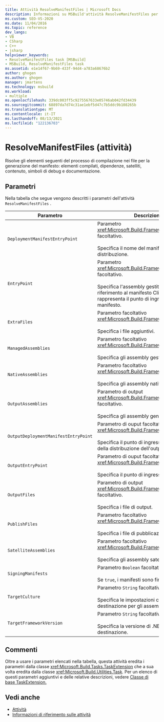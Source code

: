 ```yaml
---
title: Attività ResolveManifestFiles | Microsoft Docs
description: Informazioni su MSBuild'attività ResolveManifestFiles per risolvere gli elementi del processo di compilazione in file per la generazione di manifesti.
ms.custom: SEO-VS-2020
ms.date: 11/04/2016
ms.topic: reference
dev_langs:
- VB
- CSharp
- C++
- jsharp
helpviewer_keywords:
- ResolveManifestFiles task [MSBuild]
- MSBuild, ResolveManifestFiles task
ms.assetid: e1e14f67-9b69-433f-94d4-a783a68676b2
author: ghogen
ms.author: ghogen
manager: jmartens
ms.technology: msbuild
ms.workload:
- multiple
ms.openlocfilehash: 339dc003ff5c9275567633e05746ab042fd34439
ms.sourcegitcommit: 68897da7d74c31ae1ebf5d47c7b5ddc9b108265b
ms.translationtype: MT
ms.contentlocale: it-IT
ms.lasthandoff: 08/13/2021
ms.locfileid: "122136703"
---
```

# <a name="resolvemanifestfiles-task"></a>ResolveManifestFiles (attività)

Risolve gli elementi seguenti del processo di compilazione nei file per la generazione del manifesto: elementi compilati, dipendenze, satelliti, contenuto, simboli di debug e documentazione.

## <a name="parameters"></a>Parametri

 Nella tabella che segue vengono descritti i parametri dell'attività `ResolveManifestFiles` .

|Parametro|Descrizione|
|---------------|-----------------|
|`DeploymentManifestEntryPoint`|Parametro <xref:Microsoft.Build.Framework.ITaskItem> facoltativo.<br /><br /> Specifica il nome del manifesto della distribuzione.|
|`EntryPoint`|Parametro <xref:Microsoft.Build.Framework.ITaskItem> facoltativo.<br /><br /> Specifica l'assembly gestito o un riferimento al manifesto ClickOnce che rappresenta il punto di ingresso al manifesto.|
|`ExtraFiles`|Parametro facoltativo <xref:Microsoft.Build.Framework.ITaskItem>`[]`.<br /><br /> Specifica i file aggiuntivi.|
|`ManagedAssemblies`|Parametro facoltativo <xref:Microsoft.Build.Framework.ITaskItem>`[]`.<br /><br /> Specifica gli assembly gestiti.|
|`NativeAssemblies`|Parametro facoltativo <xref:Microsoft.Build.Framework.ITaskItem>`[]`.<br /><br /> Specifica gli assembly nativi.|
|`OutputAssemblies`|Parametro di output <xref:Microsoft.Build.Framework.ITaskItem>`[]` facoltativo.<br /><br /> Specifica gli assembly generati.|
|`OutputDeploymentManifestEntryPoint`|Parametro di ouput facoltativo <xref:Microsoft.Build.Framework.ITaskItem>.<br /><br /> Specifica il punto di ingresso del manifesto della distribuzione dell'output.|
|`OutputEntryPoint`|Parametro di ouput facoltativo <xref:Microsoft.Build.Framework.ITaskItem>.<br /><br /> Specifica il punto di ingresso dell'output.|
|`OutputFiles`|Parametro di output <xref:Microsoft.Build.Framework.ITaskItem>`[]` facoltativo.<br /><br /> Specifica i file di output.|
|`PublishFiles`|Parametro facoltativo <xref:Microsoft.Build.Framework.ITaskItem>`[]`.<br /><br /> Specifica i file di pubblicazione.|
|`SatelliteAssemblies`|Parametro facoltativo <xref:Microsoft.Build.Framework.ITaskItem>`[]`.<br /><br /> Specifica gli assembly satellite.|
|`SigningManifests`|Parametro `Boolean` facoltativo.<br /><br /> Se `true`, i manifesti sono firmati.|
|`TargetCulture`|Parametro `String` facoltativo.<br /><br /> Specifica le impostazioni cultura di destinazione per gli assembly satellite.|
|`TargetFrameworkVersion`|Parametro `String` facoltativo.<br /><br /> Specifica la versione di .NET Framework di destinazione.|

## <a name="remarks"></a>Commenti

 Oltre a usare i parametri elencati nella tabella, questa attività eredita i parametri dalla classe <xref:Microsoft.Build.Tasks.TaskExtension> che a sua volta eredita dalla classe <xref:Microsoft.Build.Utilities.Task>. Per un elenco di questi parametri aggiuntivi e delle relative descrizioni, vedere [Classe di base TaskExtension.](../msbuild/taskextension-base-class.md)

## <a name="see-also"></a>Vedi anche

- [Attività](../msbuild/msbuild-tasks.md)
- [Informazioni di riferimento sulle attività](../msbuild/msbuild-task-reference.md)
